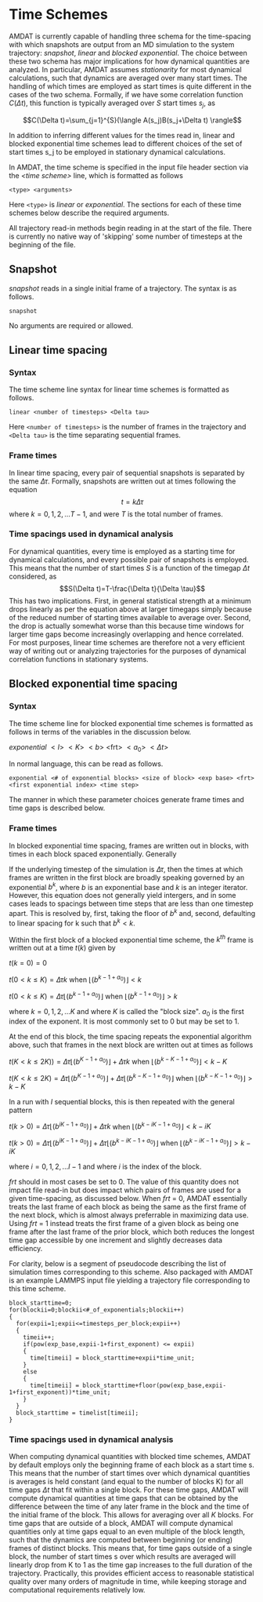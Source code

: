 <h1>Time Schemes</h1>

AMDAT is currently capable of handling three schema for the time-spacing with which snapshots are output from an MD simulation to the system trajectory: _snapshot_, _linear_ and _blocked exponential_. The choice between these two schema has major implications for how dynamical quantities are analyzed. In particular, AMDAT assumes _stationarity_ for most dynamical calculations, such that dynamics are averaged over many start times. The handling of which times are employed as start times is quite different in the cases of the two schema. Formally, if we have some correlation function $C(\Delta t)$, this function is typically averaged over $S$ start times $s_j$, as

$$C(\Delta t)=\sum_{j=1}^{S}(\langle A(s_j)B(s_j+\Delta t) \rangle$$

In addition to inferring different values for the times read in, linear and blocked exponential time schemes lead to different choices of the set of start times s_j to be employed in stationary dynamical calculations.

In AMDAT, the time scheme is specified in the input file header section via the _\<time scheme\>_ line, which is formatted as follows

```
<type> <arguments>
```

Here ``<type>`` is _linear_ or _exponential_. The sections for each of these time schemes below describe the required arguments. 

All trajectory read-in methods begin reading in at the start of the file. There is currently no native way of 'skipping' some number of timesteps at the beginning of the file.

<h2>Snapshot</h2>

_snapshot_ reads in a single initial frame of a trajectory. The syntax is as follows.

```
snapshot
```

No arguments are required or allowed.

<h2>Linear time spacing</h2>

<h3>Syntax</h3>

The time scheme line syntax for linear time schemes is formatted as follows.

```
linear <number of timesteps> <Delta tau>
```

Here ``<number of timesteps>`` is the number of frames in the trajectory and ``<Delta tau>`` is the time separating sequential frames.

<h3>Frame times</h3>

In linear time spacing, every pair of sequential snapshots is separated by the same $\Delta \tau$. Formally, snapshots are written out at times following the equation
$$t=k\Delta \tau$$
where $k=0,1,2,...T-1$, and were $T$ is the total number of frames.

<h3>Time spacings used in dynamical analysis</h3>

For dynamical quantities, every time is employed as a starting time for dynamical calculations, and every possible pair of snapshots is employed. This means that the number of start times $S$ is a function of the timegap $\Delta t$ considered, as
$$S(\Delta t)=T-\frac{\Delta t}{\Delta \tau}$$
This has two implications. First, in general statistical strength at a minimum drops linearly as per the equation above at larger timegaps simply because of the reduced number of starting times available to average over. Second, the drop is actually somewhat worse than this because time windows for larger time gaps become increasingly overlapping and hence correlated. For most purposes, linear time schemes are therefore not a very efficient way of writing out or analyzing trajectories for the purposes of  dynamical correlation functions in stationary systems.

<h2>Blocked exponential time spacing</h2>

<h3>Syntax</h3>

The time scheme line for blocked exponential time schemes is formatted as follows in terms of the variables in the discussion below.

_exponential_ $< I >$ $< K >$ $< b >$ \<frt\> $< a_0 >$ $< \Delta t >$

In normal language, this can be read as follows.

```
exponential <# of exponential blocks> <size of block> <exp base> <frt> <first exponential index> <time step>
```

The manner in which these parameter choices generate frame times and time gaps is described below.

<h3>Frame times</h3>

In blocked exponential time spacing, frames are written out in blocks, with times in each block spaced exponentially. Generally 

If the underlying timestep of the simulation is $\Delta \tau$, then the times at which frames are written in the first block are broadly speaking governed by an exponential $b^k$, where $b$ is an exponential base and $k$ is an integer iterator. However, this equation does not generally yield intergers, and in some cases leads to spacings between time steps that are less than one timestep apart. This is resolved by, first, taking the floor of $b^k$ and, second, defaulting to linear spacing for k such that $b^k < k$.

Within the first block of a blocked exponential time scheme, the $k^{th}$ frame is written out at a time $t(k)$ given by

$t(k=0)=0$

$t(0 < k \leq K)=\Delta \tau k$ when $\left\lfloor{(b^{k-1+a_0})}\right\rfloor < k$

$t(0 < k \leq K)=\Delta \tau \left\lfloor{(b^{k-1+a_0})}\right\rfloor$ when $\left\lfloor{(b^{k-1+a_0})}\right\rfloor > k$

where $k=0,1,2,...K$ and where $K$ is called the "block size". $a_0$ is the first index of the exponent. It is most commonly set to 0 but may be set to 1.

At the end of this block, the time spacing repeats the exponential algorithm above, such that frames in the next block are written out at times as follows

$t(K < k \leq 2K))=\Delta \tau \left\lfloor{(b^{K-1+a_0})}\right\rfloor + \Delta \tau k$ when $\left\lfloor{(b^{k-K-1+a_0})}\right\rfloor < k - K$

$t(K < k \leq 2K)=\Delta \tau \left\lfloor{(b^{K-1+a_0})}\right\rfloor + \Delta \tau \left\lfloor{(b^{k-K-1+a_0})}\right\rfloor$ when $\left\lfloor{(b^{k-K-1+a_0})}\right\rfloor > k - K$

In a run with $I$ sequential blocks, this is then repeated with the general pattern

$t(k > 0)=\Delta \tau \left\lfloor{(b^{i K-1+a_0})}\right\rfloor + \Delta \tau k$ when $\left\lfloor{(b^{k-i K-1+a_0})}\right\rfloor < k-iK$

$t(k > 0)=\Delta \tau \left\lfloor{(b^{i K-1+a_0})}\right\rfloor + \Delta \tau \left\lfloor{(b^{k-i K-1+a_0})}\right\rfloor$ when $\left\lfloor{(b^{k-i K-1+a_0})}\right\rfloor > k-iK$

where $i = 0, 1, 2, ...I-1$ and where $i$ is the index of the block.



_frt_ should in most cases be set to 0. The value of this quantity does not impact file read-in but does impact which pairs of frames are used for a given time-spacing, as discussed below. When _frt_ = 0, AMDAT essentially treats the last frame of each block as being the same as the first frame of the next block, which is almost always preferrable in maximizing data use. Using _frt_ = 1 instead treats the first frame of a given block as being one frame after the last frame of the prior block, which both reduces the longest time gap accessible by one increment and slightly decreases data efficiency. 

For clarity, below is a segment of pseudocode describing the list of simulation times corresponding to this scheme. Also packaged with AMDAT is an example LAMMPS input file yielding a trajectory file corresponding to this time scheme.

    block_starttime=0;
    for(blockii=0;blockii<#_of_exponentials;blockii++)
    {
      for(expii=1;expii<=timesteps_per_block;expii++)
      {
        timeii++;
        if(pow(exp_base,expii-1+first_exponent) <= expii)
        {
          time[timeii] = block_starttime+expii*time_unit;
        }
        else
        {
          time[timeii] = block_starttime+floor(pow(exp_base,expii-1+first_exponent))*time_unit;
        }
      }
      block_starttime = timelist[timeii];
    }

<h3>Time spacings used in dynamical analysis</h3>

When computing dynamical quantities with blocked time schemes, AMDAT by default employs only the beginning frame of each block as a start time s. This means that the number of start times over which dynamical quantities is averages is held constant (and equal to the number of blocks K) for all time gaps $\Delta t$ that fit within a single block. For these time gaps, AMDAT will compute dynamical quantities at time gaps that can be obtained by the difference between the time of any later frame in the block and the time of the initial frame of the block. This allows for averaging over all $K$ blocks. For time gaps that are outside of a block, AMDAT will compute dynamical quantities only at time gaps equal to an even multiple of the block length, such that the dynamics are computed between beginning (or ending) frames of distinct blocks. This means that, for time gaps outside of a single block, the number of start times s over which results are averaged will linearly drop from K to 1 as the time gap increases to the full duration of the trajectory. Practically, this provides efficient access to reasonable statistical quality over many orders of magnitude in time, while keeping storage and computational requirements relatively low.
